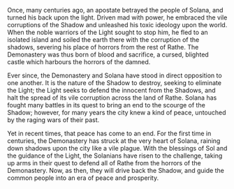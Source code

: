 Once, many centuries ago, an apostate betrayed the people of Solana, and turned his back upon the light. Driven mad with power, he embraced the vile corruptions of the Shadow and unleashed his toxic ideology upon the world. When the noble warriors of the Light sought to stop him, he fled to an isolated island and soiled the earth there with the corruption of the shadows, severing his place of horrors from the rest of Rathe. The Demonastery was thus born of blood and sacrifice, a cursed, blighted castle which harbours the horrors of the damned.

Ever since, the Demonastery and Solana have stood in direct opposition to one another. It is the nature of the Shadow to destroy, seeking to eliminate the Light; the Light seeks to defend the innocent from the Shadows, and halt the spread of its vile corruption across the land of Rathe. Solana has fought many battles in its quest to bring an end to the scourge of the Shadow; however, for many years the city knew a kind of peace, untouched by the raging wars of their past.

Yet in recent times, that peace has come to an end. For the first time in centuries, the Demonastery has struck at the very heart of Solana, raining down shadows upon the city like a vile plague. With the blessings of Sol and the guidance of the Light, the Solanians have risen to the challenge, taking up arms in their quest to defend all of Rathe from the horrors of the Demonastery. Now, as then, they will drive back the Shadow, and guide the common people into an era of peace and prosperity.
